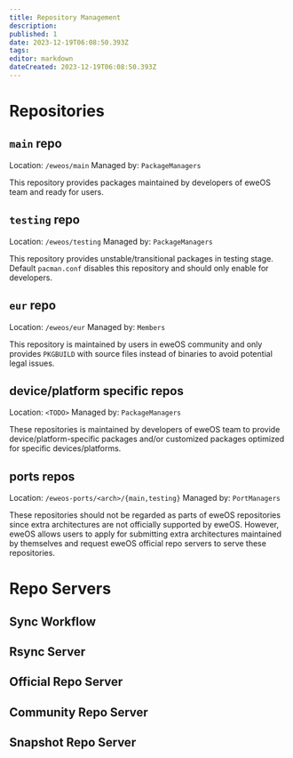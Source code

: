 ```yaml
---
title: Repository Management
description: 
published: 1
date: 2023-12-19T06:08:50.393Z
tags: 
editor: markdown
dateCreated: 2023-12-19T06:08:50.393Z
---
```


# Repositories

## `main` repo

Location: `/eweos/main`
Managed by: `PackageManagers`

This repository provides packages maintained by developers of eweOS team and ready for users.

## `testing` repo

Location: `/eweos/testing`
Managed by: `PackageManagers`

This repository provides unstable/transitional packages in testing stage. Default `pacman.conf` disables this repository and should only enable for developers.

## `eur` repo

Location: `/eweos/eur`
Managed by: `Members`

This repository is maintained by users in eweOS community and only provides `PKGBUILD` with source files instead of binaries to avoid potential legal issues.

## device/platform specific repos

Location: `<TODO>`
Managed by: `PackageManagers`

These repositories is maintained by developers of eweOS team to provide device/platform-specific packages and/or customized packages optimized for specific devices/platforms.

## ports repos

Location: `/eweos-ports/<arch>/{main,testing}`
Managed by: `PortManagers`

These repositories should not be regarded as parts of eweOS repositories since extra architectures are not officially supported by eweOS. However, eweOS allows users to apply for submitting extra architectures maintained by themselves and request eweOS official repo servers to serve these repositories.

# Repo Servers

## Sync Workflow

## Rsync Server

## Official Repo Server

## Community Repo Server

## Snapshot Repo Server